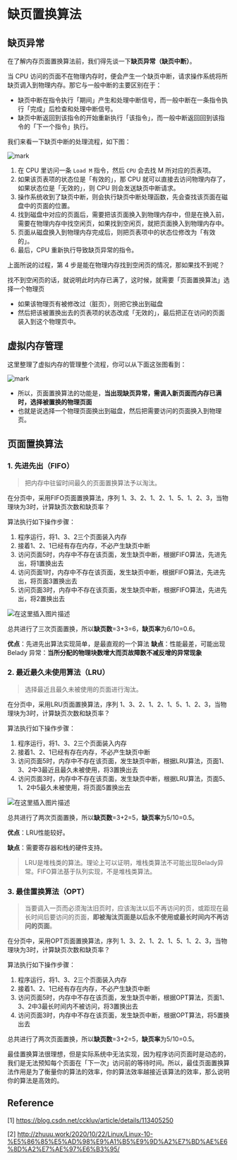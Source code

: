 # 缺页置换算法

## 缺页异常

在了解内存页面置换算法前，我们得先谈一下**缺页异常（缺页中断）**。

当 CPU 访问的页面不在物理内存时，便会产生一个缺页中断，请求操作系统将所缺页调入到物理内存。那它与一般中断的主要区别在于：

- 缺页中断在指令执行「期间」产生和处理中断信号，而一般中断在一条指令执行「完成」后检查和处理中断信号。
- 缺页中断返回到该指令的开始重新执行「该指令」，而一般中断返回回到该指令的「下一个指令」执行。

我们来看一下缺页中断的处理流程，如下图：

![mark](image/142400418.png)

1. 在 CPU 里访问一条 `Load M` 指令，然后 `CPU` 会去找 M 所对应的页表项。
2. 如果该页表项的状态位是「有效的」，那 CPU 就可以直接去访问物理内存了，如果状态位是「无效的」，则 CPU 则会发送缺页中断请求。
3. 操作系统收到了缺页中断，则会执行缺页中断处理函数，先会查找该页面在磁盘中的页面的位置。
4. 找到磁盘中对应的页面后，需要把该页面换入到物理内存中，但是在换入前，需要在物理内存中找空闲页，如果找到空闲页，就把页面换入到物理内存中。
5. 页面从磁盘换入到物理内存完成后，则把页表项中的状态位修改为「有效的」。
6. 最后，CPU 重新执行导致缺页异常的指令。

上面所说的过程，第 4 步是能在物理内存找到空闲页的情况，那如果找不到呢？

找不到空闲页的话，就说明此时内存已满了，这时候，就需要「页面置换算法」选择一个物理页

- 如果该物理页有被修改过（脏页），则把它换出到磁盘
- 然后把该被置换出去的页表项的状态改成「无效的」，最后把正在访问的页面装入到这个物理页中。

## 虚拟内存管理

这里整理了虚拟内存的管理整个流程，你可以从下面这张图看到：

![mark](image/142914008.jpg)

- 所以，页面置换算法的功能是，**当出现缺页异常，需调入新页面而内存已满时，选择被置换的物理页面**
- 也就是说选择一个物理页面换出到磁盘，然后把需要访问的页面换入到物理页。

## 页面置换算法

### 1. 先进先出（FIFO）

> 把内存中驻留时间最久的页面置换算法予以淘汰。

在分页中，采用FIFO页面置换算法，序列 1、3、2、1、2、1、5、1、2、3，当物理块为3时，计算缺页次数和缺页率？

算法执行如下操作步骤：

1. 程序运行，将1、3、2三个页面装入内存
2. 接着1、2、1已经有存在内存，不必产生缺页中断
3. 访问页面5时，内存中不存在该页面，发生缺页中断，根据FIFO算法，先进先出，将1置换出去
4. 访问页面1时，内存中不存在该页面，发生缺页中断，根据FIFO算法，先进先出，将页面3置换出去
5. 访问页面3时，内存中不存在该页面，发生缺页中断，根据FIFO算法，先进先出，将2置换出去

![在这里插入图片描述](image/20210129200826273.png)

总共进行了三次页面置换，所以**缺页数**=3+3=6，**缺页率**为6/10=0.6。

**优点**：先进先出算法实现简单，是最直观的一个算法
**缺点**：性能最差，可能出现Belady 异常：**当所分配的物理块数增大而页故障数不减反增的异常现象**

### 2. 最近最久未使用算法（LRU）

> 选择最近且最久未被使用的页面进行淘汰。

在分页中，采用LRU页面置换算法，序列 1、3、2、1、2、1、5、1、2、3，当物理块为3时，计算缺页次数和缺页率？

算法执行如下操作步骤：

1. 程序运行，将1、3、2三个页面装入内存
2. 接着1、2、1已经有存在内存，不必产生缺页中断
3. 访问页面5时，内存中不存在该页面，发生缺页中断，根据LRU算法，页面1、3、2中3最近且最久未被使用，将3置换出去
4. 访问页面3时，内存中不存在该页面，发生缺页中断，根据LRU算法，页面5、1、2中5最久未被使用，将页面5置换出去

![在这里插入图片描述](image/20210129203130600.png)

总共进行了两次页面置换，所以**缺页数**=3+2=5，**缺页率**为5/10=0.5。

**优点**：LRU性能较好。

**缺点**：需要寄存器和栈的硬件支持。

> LRU是堆栈类的算法。理论上可以证明，堆栈类算法不可能出现Belady异常。FIFO算法基于队列实现，不是堆栈类算法。

### 3. 最佳置换算法（OPT）

> 当要调入一页而必须淘汰旧页时，应该淘汰以后不再访问的页，或距现在最长时间后要访问的页面，**即被淘汰页面是以后永不使用或最长时间内不再访问的页面**。

在分页中，采用OPT页面置换算法，序列 1、3、2、1、2、1、5、1、2、3，当物理块为3时，计算缺页次数和缺页率？

算法执行如下操作步骤：

1. 程序运行，将1、3、2三个页面装入内存
2. 接着1、2、1已经有存在内存，不必产生缺页中断
3. 访问页面5时，内存中不存在该页面，发生缺页中断，根据OPT算法，页面1、3、2中3最长时间内不被访问，将3置换出去
4. 访问页面3时，内存中不存在该页面，发生缺页中断，根据OPT算法，将5置换出去

总共进行了两次页面置换，所以**缺页数**=3+2=5，**缺页率**为5/10=0.5。

最佳置换算法很理想，但是实际系统中无法实现，因为程序访问页面时是动态的，我们是无法预知每个页面在「下一次」访问前的等待时间。所以，最佳页面置换算法作用是为了衡量你的算法的效率，你的算法效率越接近该算法的效率，那么说明你的算法是高效的。

## Reference

[1] <https://blog.csdn.net/cckluv/article/details/113405250>

[2] <http://zhuuu.work/2020/10/22/Linux/Linux-10-%E5%86%85%E5%AD%98%E9%A1%B5%E9%9D%A2%E7%BD%AE%E6%8D%A2%E7%AE%97%E6%B3%95/>
